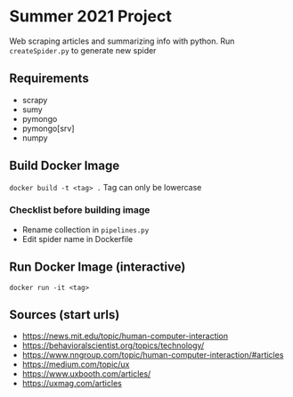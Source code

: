 # Summer 2021 Project
Web scraping articles and summarizing info with python. Run `createSpider.py` to generate new spider
## Requirements
* scrapy
* sumy
* pymongo
* pymongo[srv]
* numpy
## Build Docker Image
`docker build -t <tag> .` Tag can only be lowercase
### Checklist before building image
* Rename collection in `pipelines.py`
* Edit spider name in Dockerfile
## Run Docker Image (interactive)
`docker run -it <tag>`
## Sources (start urls)
* https://news.mit.edu/topic/human-computer-interaction
* https://behavioralscientist.org/topics/technology/
* https://www.nngroup.com/topic/human-computer-interaction/#articles
* https://medium.com/topic/ux
* https://www.uxbooth.com/articles/
* https://uxmag.com/articles
